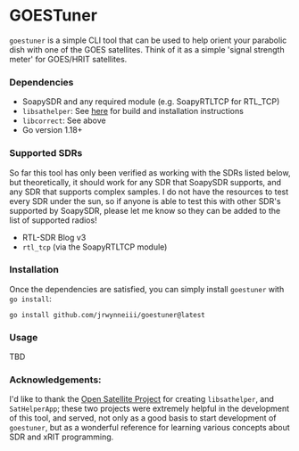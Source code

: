 # GOESTuner

`goestuner` is a simple CLI tool that can be used to help orient your parabolic dish with one of the GOES satellites. Think of it as a simple 'signal strength meter' for GOES/HRIT satellites. 

### Dependencies
* SoapySDR and any required module (e.g. SoapyRTLTCP for RTL_TCP)
* `libsathelper`: See [here](https://github.com/opensatelliteproject/libsathelper/blob/master/README.md) for build and installation instructions
* `libcorrect`: See above
* Go version 1.18+

### Supported SDRs

So far this tool has only been verified as working with the SDRs listed below, but theoretically, it should work for any SDR that SoapySDR supports, and any SDR that supports complex samples. I do not have the resources to test every SDR under the sun, so if anyone is able to test this with other SDR's supported by SoapySDR, please let me know so they can be added to the list of supported radios!

* RTL-SDR Blog v3
* `rtl_tcp` (via the SoapyRTLTCP module)

### Installation

Once the dependencies are satisfied, you can simply install `goestuner` with `go install`:
```
go install github.com/jrwynneiii/goestuner@latest
```

### Usage
TBD

### Acknowledgements:

I'd like to thank the [Open Satellite Project](https://github.com/opensatelliteproject) for creating `libsathelper`, and `SatHelperApp`; these two projects were extremely helpful in the development of this tool, and served, not only as a good basis to start development of `goestuner`, but as a wonderful reference for learning various concepts about SDR and xRIT programming. 
